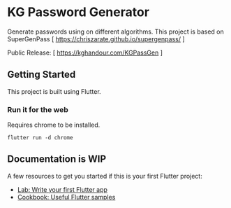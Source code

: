 # KG Password Generator

Generate passwords using on different algorithms. This project is based on SuperGenPass [ https://chriszarate.github.io/supergenpass/ ]

Public Release:
[ https://kghandour.com/KGPassGen ] 

## Getting Started

This project is built using Flutter.

### Run it for the web
Requires chrome to be installed.
```
flutter run -d chrome
```

## Documentation is WIP

A few resources to get you started if this is your first Flutter project:

- [Lab: Write your first Flutter app](https://docs.flutter.dev/get-started/codelab)
- [Cookbook: Useful Flutter samples](https://docs.flutter.dev/cookbook)


